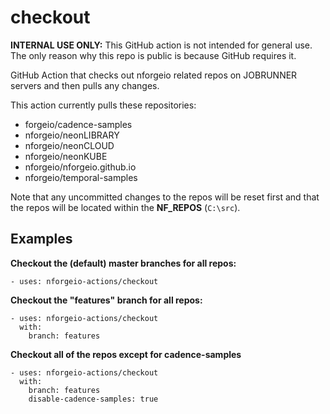 # checkout

**INTERNAL USE ONLY:** This GitHub action is not intended for general use.  The only reason why this repo is public is because GitHub requires it.

GitHub Action that checks out nforgeio related repos on JOBRUNNER servers and then pulls any changes.

This action currently pulls these repositories:

* forgeio/cadence-samples
* nforgeio/neonLIBRARY
* nforgeio/neonCLOUD
* nforgeio/neonKUBE
* nforgeio/nforgeio.github.io
* nforgeio/temporal-samples

Note that any uncommitted changes to the repos will be reset first and that the repos will be located within the **NF_REPOS** (`C:\src`).

## Examples

**Checkout the (default) master branches for all repos:**
```
- uses: nforgeio-actions/checkout
```

**Checkout the "features" branch for all repos:**
```
- uses: nforgeio-actions/checkout
  with:
    branch: features
```

**Checkout all of the repos except for cadence-samples**
```
- uses: nforgeio-actions/checkout
  with:
    branch: features
    disable-cadence-samples: true
```
